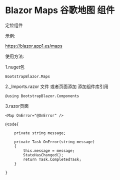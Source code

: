 # Blazor Maps 谷歌地图 组件

定位组件

示例:

https://blazor.app1.es/maps

使用方法:

1.nuget包

```BootstrapBlazor.Maps```

2._Imports.razor 文件 或者页面添加 添加组件库引用

```@using BootstrapBlazor.Components```


3.razor页面
```
<Map OnError="@OnError" />

```
```
@code{

    private string message;

    private Task OnError(string message)
    {
        this.message = message;
        StateHasChanged();
        return Task.CompletedTask;
    }

} 
```